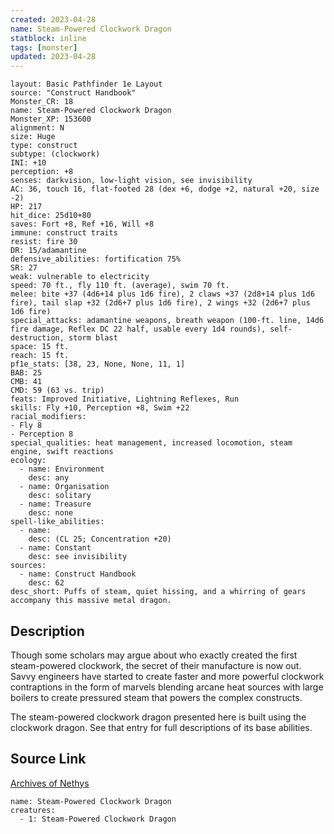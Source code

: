 ```yaml
---
created: 2023-04-28
name: Steam-Powered Clockwork Dragon
statblock: inline
tags: [monster]
updated: 2023-04-28
---
```

```statblock
layout: Basic Pathfinder 1e Layout
source: "Construct Handbook"
Monster_CR: 18
name: Steam-Powered Clockwork Dragon
Monster_XP: 153600
alignment: N
size: Huge
type: construct
subtype: (clockwork)
INI: +10
perception: +8
senses: darkvision, low-light vision, see invisibility
AC: 36, touch 16, flat-footed 28 (dex +6, dodge +2, natural +20, size -2)
HP: 217
hit_dice: 25d10+80
saves: Fort +8, Ref +16, Will +8
immune: construct traits
resist: fire 30
DR: 15/adamantine
defensive_abilities: fortification 75%
SR: 27
weak: vulnerable to electricity
speed: 70 ft., fly 110 ft. (average), swim 70 ft.
melee: bite +37 (4d6+14 plus 1d6 fire), 2 claws +37 (2d8+14 plus 1d6 fire), tail slap +32 (2d6+7 plus 1d6 fire), 2 wings +32 (2d6+7 plus 1d6 fire)
special_attacks: adamantine weapons, breath weapon (100-ft. line, 14d6 fire damage, Reflex DC 22 half, usable every 1d4 rounds), self-destruction, storm blast
space: 15 ft.
reach: 15 ft.
pf1e_stats: [38, 23, None, None, 11, 1]
BAB: 25
CMB: 41
CMD: 59 (63 vs. trip)
feats: Improved Initiative, Lightning Reflexes, Run
skills: Fly +10, Perception +8, Swim +22
racial_modifiers:
- Fly 8
- Perception 8
special_qualities: heat management, increased locomotion, steam engine, swift reactions
ecology:
  - name: Environment
    desc: any
  - name: Organisation
    desc: solitary
  - name: Treasure
    desc: none
spell-like_abilities:
  - name:
    desc: (CL 25; Concentration +20)
  - name: Constant
    desc: see invisibility
sources:
  - name: Construct Handbook
    desc: 62
desc_short: Puffs of steam, quiet hissing, and a whirring of gears accompany this massive metal dragon.
```
## Description
Though some scholars may argue about who exactly created the first steam-powered clockwork, the secret of their manufacture is now out. Savvy engineers have started to create faster and more powerful clockwork contraptions in the form of marvels blending arcane heat sources with large boilers to create pressured steam that powers the complex constructs.

 The steam-powered clockwork dragon presented here is built using the clockwork dragon. See that entry for full descriptions of its base abilities.
## Source Link
[Archives of Nethys](https://aonprd.com/MonsterDisplay.aspx?ItemName=Steam-Powered%20Clockwork%20Dragon)
```encounter-table
name: Steam-Powered Clockwork Dragon
creatures:
  - 1: Steam-Powered Clockwork Dragon
```
